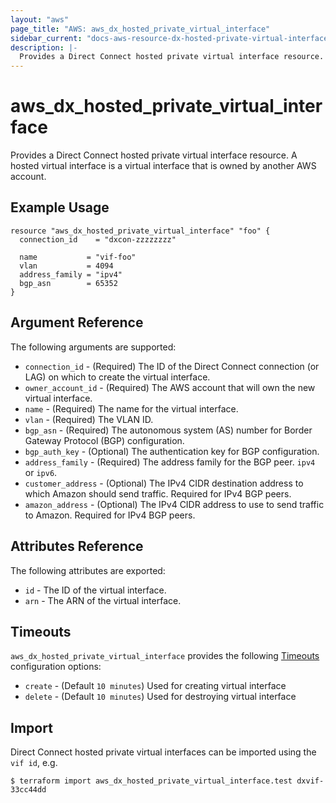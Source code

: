 ```yaml
---
layout: "aws"
page_title: "AWS: aws_dx_hosted_private_virtual_interface"
sidebar_current: "docs-aws-resource-dx-hosted-private-virtual-interface"
description: |-
  Provides a Direct Connect hosted private virtual interface resource.
---
```


# aws_dx_hosted_private_virtual_interface

Provides a Direct Connect hosted private virtual interface resource.
A hosted virtual interface is a virtual interface that is owned by another AWS account.

## Example Usage

```hcl
resource "aws_dx_hosted_private_virtual_interface" "foo" {
  connection_id    = "dxcon-zzzzzzzz"

  name           = "vif-foo"
  vlan           = 4094
  address_family = "ipv4"
  bgp_asn        = 65352
}
```

## Argument Reference

The following arguments are supported:

* `connection_id` - (Required) The ID of the Direct Connect connection (or LAG) on which to create the virtual interface.
* `owner_account_id` - (Required) The AWS account that will own the new virtual interface.
* `name` - (Required) The name for the virtual interface.
* `vlan` - (Required) The VLAN ID.
* `bgp_asn` - (Required) The autonomous system (AS) number for Border Gateway Protocol (BGP) configuration.
* `bgp_auth_key` - (Optional) The authentication key for BGP configuration.
* `address_family` - (Required) The address family for the BGP peer. `ipv4 ` or `ipv6`.
* `customer_address` - (Optional) The IPv4 CIDR destination address to which Amazon should send traffic. Required for IPv4 BGP peers.
* `amazon_address` - (Optional) The IPv4 CIDR address to use to send traffic to Amazon. Required for IPv4 BGP peers.

## Attributes Reference

The following attributes are exported:

* `id` - The ID of the virtual interface.
* `arn` - The ARN of the virtual interface.

## Timeouts

`aws_dx_hosted_private_virtual_interface` provides the following
[Timeouts](/docs/configuration/resources.html#timeouts) configuration options:

- `create` - (Default `10 minutes`) Used for creating virtual interface
- `delete` - (Default `10 minutes`) Used for destroying virtual interface

## Import

Direct Connect hosted private virtual interfaces can be imported using the `vif id`, e.g.

```
$ terraform import aws_dx_hosted_private_virtual_interface.test dxvif-33cc44dd
```
